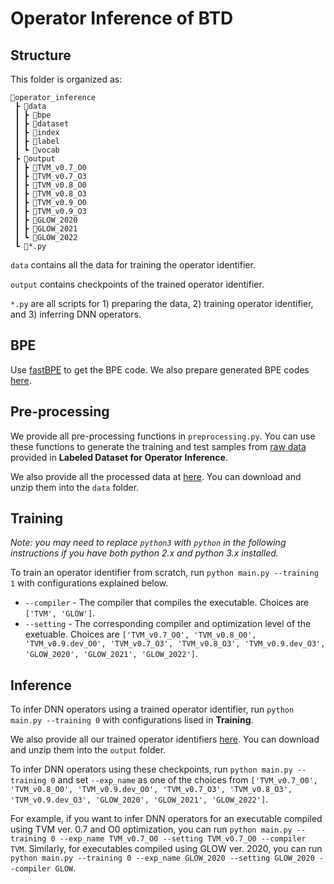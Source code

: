 # Operator Inference of BTD

## Structure

This folder is organized as:

```
📂operator_inference
 ┣ 📂data
 ┃ ┣ 📂bpe
 ┃ ┣ 📂dataset
 ┃ ┣ 📂index
 ┃ ┣ 📂label
 ┃ ┗ 📂vocab
 ┣ 📂output
 ┃ ┣ 📂TVM_v0.7_O0
 ┃ ┣ 📂TVM_v0.7_O3
 ┃ ┣ 📂TVM_v0.8_O0
 ┃ ┣ 📂TVM_v0.8_O3
 ┃ ┣ 📂TVM_v0.9_O0
 ┃ ┣ 📂TVM_v0.9_O3
 ┃ ┣ 📂GLOW_2020
 ┃ ┣ 📂GLOW_2021
 ┃ ┗ 📂GLOW_2022
 ┗ 📜*.py
```

`data` contains all the data for training the operator identifier.

`output` contains checkpoints of the trained operator identifier.

`*.py` are all scripts for 1) preparing the data, 2) training operator identifier, and 3) inferring DNN operators.

## BPE

Use [fastBPE](https://github.com/glample/fastBPE) to get the BPE code. We also prepare generated BPE codes [here](https://www.dropbox.com/s/prg0vmei2x781wy/data.zip?dl=0).

## Pre-processing

We provide all pre-processing functions in `preprocessing.py`. You can use these
functions to generate the training and test samples from [raw data](https://www.dropbox.com/s/a1mxqwqn4tytmgz/labeled_dataset_2022.zip?dl=0) provided in **Labeled Dataset for Operator Inference**. 

We also provide all the processed data at [here](https://www.dropbox.com/s/prg0vmei2x781wy/data.zip?dl=0). You can download and unzip them into the `data` folder.

## Training

*Note: you may need to replace `python3` with `python` in the following
instructions if you have both python 2.x and python 3.x installed.*

To train an operator identifier from scratch, run
`python main.py --training 1` with configurations explained below.

- `--compiler` - The compiler that compiles the executable. Choices are `['TVM', 'GLOW']`.  
- `--setting` - The corresponding compiler and optimization level of the exetuable. Choices are
`['TVM_v0.7_O0', 'TVM_v0.8_O0', 'TVM_v0.9.dev_O0', 'TVM_v0.7_O3', 'TVM_v0.8_O3', 'TVM_v0.9.dev_O3',
'GLOW_2020', 'GLOW_2021', 'GLOW_2022']`.

## Inference

To infer DNN operators using a trained operator identifier, run
`python main.py --training 0` with configurations lised in **Training**.

We also provide all our trained operator identifiers [here](https://www.dropbox.com/s/e8rgxp2u3f01omn/output.zip?dl=0). You can download and unzip them into the `output` folder.

To infer DNN operators using these checkpoints,
run `python main.py --training 0` and set `--exp_name` as one of the choices from
`['TVM_v0.7_O0', 'TVM_v0.8_O0', 'TVM_v0.9.dev_O0', 'TVM_v0.7_O3', 'TVM_v0.8_O3', 'TVM_v0.9.dev_O3',
'GLOW_2020', 'GLOW_2021', 'GLOW_2022']`.

For example, if you want to infer DNN operators for an executable compiled using TVM ver. 0.7 and O0 optimization, you can run `python main.py --training 0 --exp_name TVM_v0.7_O0 --setting TVM_v0.7_O0 --compiler TVM`. Similarly, for executables compiled using GLOW ver. 2020, you can
run `python main.py --training 0 --exp_name GLOW_2020 --setting GLOW_2020 --compiler GLOW`.
